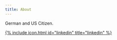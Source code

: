 ```yaml
---
title: About
---
```

German and US Citizen.

[{% include icon.html id="linkedin" title="linkedin" %}](https://www.linkedin.com/in/martinlschumann/)
